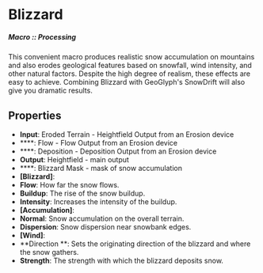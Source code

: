 # Blizzard

##### Macro :: Processing

This convenient macro produces realistic snow accumulation on mountains and also erodes geological features based on snowfall, wind intensity, and other natural factors. Despite the high degree of realism, these effects are easy to achieve. 
Combining Blizzard with GeoGlyph's SnowDrift will also give you dramatic results. 


## Properties
- **Input**: Eroded Terrain - Heightfield Output from an Erosion device
- ****: Flow - Flow Output from an Erosion device
- ****: Deposition - Deposition Output from an Erosion device
- **Output**: Heightfield - main output
- ****: Blizzard Mask - mask of snow accumulation
- **[Blizzard]**: 
- **Flow**: How far the snow flows.
- **Buildup**: The rise of the snow buildup.
- **Intensity**: Increases the intensity of the buildup.
- **[Accumulation]**: 
- **Normal**: Snow accumulation on the overall terrain.
- **Dispersion**: Snow dispersion near snowbank edges.
- **[Wind]**: 
- **Direction **: Sets the originating direction of the blizzard and where the snow gathers.
- **Strength**: The strength with which the blizzard deposits snow.


